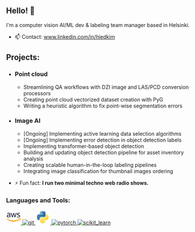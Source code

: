## Hello! 👋

I'm a computer vision AI/ML dev & labeling team manager based in Helsinki.

- 📫 Contact: www.linkedin.com/in/hjedkim

## **Projects:**
  - ### **Point cloud**
    - Streamlining QA workflows with DZI image and LAS/PCD conversion processors
    -  Creating point cloud vectorized dataset creation with PyG
    -  Writing a heuristic algorithm to fix point-wise segmentation errors
  - ### **Image AI**
    - [Ongoing] Implementing active learning data selection algorithms
    - [Ongoing] Implementing error detection in object detection labels
    - Implementing transformer-based object detection
    - Building and updating object detection pipeline for asset inventory analysis
    - Creating scalable human-in-the-loop labeling pipelines
    - Integrating image classification for thumbnail images ordering

- ⚡ Fun fact: **I run two minimal techno web radio shows.**


<h3 align="left">Languages and Tools:</h3>
<p align="left"> <a href="https://aws.amazon.com" target="_blank"> <img src="https://raw.githubusercontent.com/devicons/devicon/master/icons/amazonwebservices/amazonwebservices-original-wordmark.svg" alt="aws" width="40" height="40"/> </a> <a href="https://git-scm.com/" target="_blank"> <img src="https://www.vectorlogo.zone/logos/git-scm/git-scm-icon.svg" alt="git" width="40" height="40"/> </a> <a href="https://www.python.org" target="_blank"> <img src="https://raw.githubusercontent.com/devicons/devicon/master/icons/python/python-original.svg" alt="python" width="40" height="40"/> </a> <a href="https://pytorch.org/" target="_blank"> <img src="https://www.vectorlogo.zone/logos/pytorch/pytorch-icon.svg" alt="pytorch" width="40" height="40"/> </a> <a href="https://scikit-learn.org/" target="_blank"> <img src="https://upload.wikimedia.org/wikipedia/commons/0/05/Scikit_learn_logo_small.svg" alt="scikit_learn" width="40" height="40"/> </a> </p>


